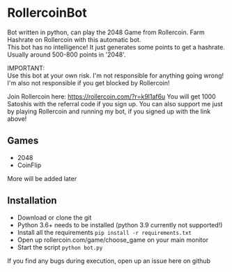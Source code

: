 # RollercoinBot

Bot written in python, can play the 2048 Game from Rollercoin.
Farm Hashrate on Rollercoin with this automatic bot. \
This bot has no intelligence! It just generates some points to get a hashrate. 
Usually around 500-800 points in '2048'.

IMPORTANT: \
Use this bot at your own risk. I'm not responsible for anything going wrong! 
I'm also not responsible if you get blocked by Rollercoin!

Join Rollercoin here: https://rollercoin.com/?r=k9l1af6u
You will get 1000 Satoshis with the referral code if you sign up.
You can also support me just by playing Rollercoin and running my bot, if you signed up with the link above!

## Games
- 2048
- CoinFlip

More will be added later

## Installation
- Download or clone the git
- Python 3.6+ needs to be installed (python 3.9 currently not supported!)
- Install all the requirements ```pip install -r requirements.txt```
- Open up rollercoin.com/game/choose_game on your main monitor
- Start the script ```python bot.py```

If you find any bugs during execution, open up an issue here on github

